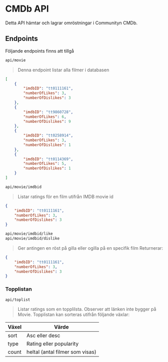 # CMDb API

Detta API hämtar och lagrar omröstningar i Communityn CMDb.

## Endpoints
Följande endpoints finns att tillgå

```html
api/movie
```
>Denna endpoint listar alla filmer i databasen
```json
[
    {
        "imdbID": "tt0111161",
        "numberOfLikes": 3,
        "numberOfDislikes": 3
    },
    {
        "imdbID": "tt9860728",
        "numberOfLikes": 6,
        "numberOfDislikes": 9
    },
    {
        "imdbID": "tt0258914",
        "numberOfLikes": 3,
        "numberOfDislikes": 1
    },
    {
        "imdbID": "tt0114369",
        "numberOfLikes": 5,
        "numberOfDislikes": 1
    }
]
```
```html
api/movie/imdbid
```
>Listar ratings för en film utifrån IMDB movie id
```json
{
    "imdbID": "tt0111161",
    "numberOfLikes": 3,
    "numberOfDislikes": 3
}
```

```html
api/movie/imdbid/like
api/movie/imdbid/dislike
```
>Ger antingen en röst på gilla eller ogilla på en specifik film
Returnerar: 
```json
{
    "imdbID": "tt0111161",
    "numberOfLikes": 3,
    "numberOfDislikes": 3
}
```




### Topplistan
```html
api/toplist
```
>Listar ratings som en topplilsta. Observer att länken inte bygger på Movie.
>Topplistan kan sorteras utifrån följande växlar:

Växel | Värde
------|------
sort | Asc eller desc
type | Rating eller popularity
count | heltal (antal filmer som visas)

